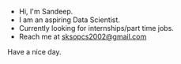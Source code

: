 * Hi, I'm Sandeep. <br>
* I am an aspiring Data Scientist. <br>
* Currently looking for internships/part time jobs. <br>
* Reach me at sksopcs2002@gmail.com <br>

Have a nice day.
